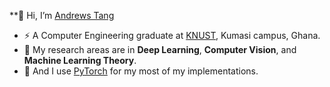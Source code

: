 **👋 Hi, I’m [Andrews Tang](linkedin.com/in/andrews-tang7225)
- :zap: A Computer Engineering graduate at [KNUST](https://www.knust.edu.gh/), Kumasi campus, Ghana.
- 👀 My research areas are in **Deep Learning**, **Computer Vision**, and **Machine Learning Theory**.
- 🌱 And I use [PyTorch](https://pytorch.org/get-started/locally/) for my most of my implementations.
<!-- - 📫 How to reach me :  -->

<!---
atang277/atang277 is a ✨ special ✨ repository because its `README.md` (this file) appears on your GitHub profile.
You can click the Preview link to take a look at your changes.
--->
